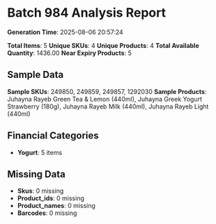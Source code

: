 # Batch 984 Analysis Report

**Generation Time**: 2025-08-06 20:57:24

**Total Items**: 5
**Unique SKUs**: 4
**Unique Products**: 4
**Total Available Quantity**: 1436.00
**Near Expiry Products**: 5

## Sample Data
**Sample SKUs**: 249850, 249859, 249857, 1292030
**Sample Products**: Juhayna Rayeb Green Tea & Lemon (440ml), Juhayna Greek Yogurt Strawberry (180g), Juhayna Rayeb Milk (440ml), Juhayna Rayeb Light (440ml)

## Financial Categories
- **Yogurt**: 5 items

## Missing Data
- **Skus**: 0 missing
- **Product_ids**: 0 missing
- **Product_names**: 0 missing
- **Barcodes**: 0 missing
